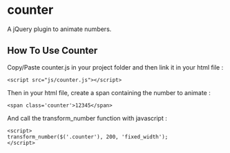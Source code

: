 # counter
A jQuery plugin to animate numbers.

## How To Use Counter

Copy/Paste counter.js in your project folder and then link it in your html file :

`<script src="js/counter.js"></script>`

Then in your html file, create a span containing the number to animate :

`<span class='counter'>12345</span>`

And call the transform_number function with javascript :

```
<script>
transform_number($('.counter'), 200, 'fixed_width');
</script>
```
    